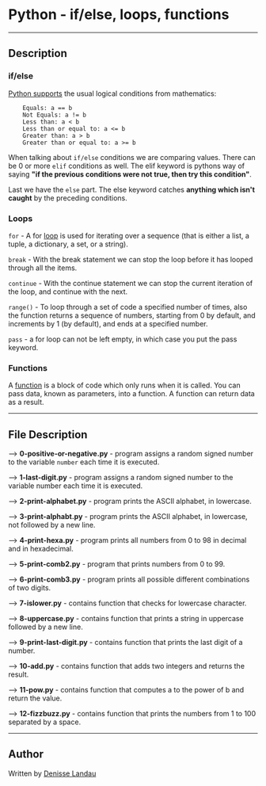 # Python - if/else, loops, functions
---

## Description

### if/else

[Python supports](https://www.w3schools.com/python/python_conditions.asp) the usual logical conditions from mathematics:

		Equals: a == b
		Not Equals: a != b
		Less than: a < b
		Less than or equal to: a <= b
		Greater than: a > b
		Greater than or equal to: a >= b

When talking about ``if/else`` conditions we are comparing values. There can be 0 or more ``elif`` conditions as well.  The elif keyword is pythons way of saying **"if the previous conditions were not true, then try this condition"**.

Last we have the ``else`` part. The else keyword catches **anything which isn't caught** by the preceding conditions.

### Loops

``for`` - A for [loop](https://www.w3schools.com/python/python_for_loops.asp) is used for iterating over a sequence (that is either a list, a tuple, a dictionary, a set, or a string).

``break`` - With the break statement we can stop the loop before it has looped through all the items.

``continue`` - With the continue statement we can stop the current iteration of the loop, and continue with the next.

``range()`` - To loop through a set of code a specified number of times, also the function returns a sequence of numbers, starting from 0 by default, and increments by 1 (by default), and ends at a specified number.

``pass`` - a for loop can not be left empty, in which case you put the pass keyword.

### Functions

A [function](https://www.w3schools.com/python/python_functions.asp) is a block of code which only runs when it is called. You can pass data, known as parameters, into a function. A function can return data as a result.

---

## File Description

--> **0-positive-or-negative.py** - program assigns a random signed number to the variable ``number`` each time it is executed.

--> **1-last-digit.py** - program assigns a random signed number to the variable number each time it is executed.

--> **2-print-alphabet.py** - program prints the ASCII alphabet, in lowercase.

--> **3-print-alphabt.py** - program prints the ASCII alphabet, in lowercase, not followed by a new line.

--> **4-print-hexa.py** - program prints all numbers from 0 to 98 in decimal and in hexadecimal.

--> **5-print-comb2.py** - program that prints numbers from 0 to 99.

--> **6-print-comb3.py** - program prints all possible different combinations of two digits.

--> **7-islower.py** - contains function that checks for lowercase character.

--> **8-uppercase.py** - contains function that prints a string in uppercase followed by a new line.

--> **9-print-last-digit.py** - contains function that prints the last digit of a number.

--> **10-add.py** - contains function that adds two integers and returns the result.

--> **11-pow.py** - contains function that computes a to the power of b and return the value.

--> **12-fizzbuzz.py** - contains function that prints the numbers from 1 to 100 separated by a space.

---

## Author

Written by [Denisse Landau](https://www.linkedin.com/in/denisselandau/ "Denisse Landau")
